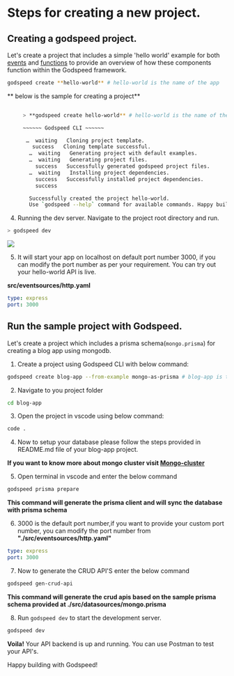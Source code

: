 # Steps for creating a new project.
## Creating a godspeed project.
Let's create a project that includes a simple 'hello world' example for both [events](/docs/events/overview.md) and [functions](/docs/workflows/overview.md) to provide an overview of how these components function within the Godspeed framework.

```bash
godspeed create **hello-world** # hello-world is the name of the app
```

** below is the sample for creating a project** 
    
```bash
   
     > **godspeed create hello-world** # hello-world is the name of the app

     ~~~~~~ Godspeed CLI ~~~~~~

      …  waiting   Cloning project template.
        success   Cloning template successful.
       …  waiting   Generating project with default examples.
       …  waiting   Generating project files.
         success   Successfully generated godspeed project files.
       …  waiting   Installing project dependencies.
         success   Successfully installed project dependencies.
         success   

       Successfully created the project hello-world.
       Use `godspeed --help` command for available commands. Happy building microservices with Godspeed!. 

```
     
4. Running the dev server. Navigate to the project root directory and run.

```bash
> godspeed dev
```
<img src="https://ik.imagekit.io/pavanKillada/image.png_ex=6514249e&is=6512d31e&hm=c7228638c9cb7932b705b9c010c42ddaa8b77ce9a74bfe93e60c3aff9993cba2&=&width=817&height=460?updatedAt=1695732924855"/>

5. It will start your app on localhost on default port number 3000, if you can modify the port number as per your requirement. You can try out your hello-world API is live.

**src/eventsources/http.yaml**
```yaml
type: express
port: 3000
```


## Run the sample project with Godspeed.
Let's create a project which includes a prisma schema(`mongo.prisma`) for creating a blog app using mongodb.

1. Create a project using Godspeed CLI with below command:

```bash
godspeed create blog-app --from-example mongo-as-prisma # blog-app is the name of the app
```

2. Navigate to you project folder

```bash
cd blog-app
```

3. Open the project in vscode using below command:

```bash
code .
```

4. Now to setup your database please follow the steps provided in README.md file of your blog-app project.

**If you want to know more about mongo cluster visit [Mongo-cluster](https://www.mongodb.com/docs/guides/atlas/cluster/)**


5. Open terminal in vscode and enter the below command

```bash
godspeed prisma prepare
```
**This command will generate the prisma client and will sync the database with prisma schema**

6. 3000 is the default port number,if you want to provide your custom port number, you can modify the port number from **"./src/eventsources/http.yaml"**

```yaml
type: express
port: 3000
```

7. Now to generate the CRUD API'S enter the below command

```bash
godspeed gen-crud-api
```
**This command will generate the crud apis based on the sample prisma schema provided at ./src/datasources/mongo.prisma**

8. Run `godspeed dev` to start the development server.

```bash
godspeed dev
```

**Voila!** Your API backend is up and running. You can use Postman to test your API's.

Happy building with Godspeed!
